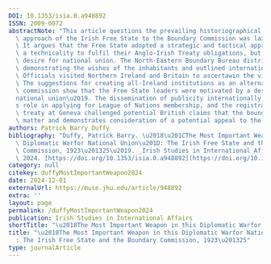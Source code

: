 ```yaml
---
DOI: 10.1353/isia.0.a948892
ISSN: 2009-0072
abstractNote: "This article questions the prevailing historiographical view that the\
  \ approach of the Irish Free State to the Boundary Commission was lax and passive.\
  \ It argues that the Free State adopted a strategic and tactical approach, not as\
  \ a technicality to fulfil their Anglo-Irish Treaty obligations, but out of a genuine\
  \ desire for national union. The North-Eastern Boundary Bureau distributed publicity\
  \ demonstrating the wishes of the inhabitants and outlined international comparisons.\
  \ Officials visited Northern Ireland and Britain to ascertawin the views of stake-holders.\
  \ The suggestions for creating all-Ireland institutions as an alternative to the\
  \ commission show that the Free State leaders were motivated by a desire for \u2018\
  national union\u2019. The dissemination of publicity internationally, the bureau\u2019\
  s role in applying for League of Nations membership, and the registration of the\
  \ treaty at Geneva challenged potential British claims that the boundary was a domestic\
  \ matter and demonstrates consideration of a potential appeal to the league."
authors: Patrick Barry Duffy
bibliography: "Duffy, Patrick Barry. \u2018\u201CThe Most Important Weapon in This\
  \ Diplomatic Warfor National Union\u201D: The Irish Free State and the Boundary\
  \ Commission, 1923\u201325\u2019. _Irish Studies in International Affairs_, December\
  \ 2024. [https://doi.org/10.1353/isia.0.a948892](https://doi.org/10.1353/isia.0.a948892)."
category: null
citekey: duffyMostImportantWeapon2024
date: 2024-12-01
externalUrl: https://muse.jhu.edu/article/948892
extra: ''
layout: page
permalink: /duffyMostImportantWeapon2024
publication: Irish Studies in International Affairs
shortTitle: "\u2018The Most Important Weapon in this Diplomatic Warfor National Union\u2019"
title: "\u2018The Most Important Weapon in this Diplomatic Warfor National Union\u2019\
  : The Irish Free State and the Boundary Commission, 1923\u201325"
type: journalArticle
---
```

